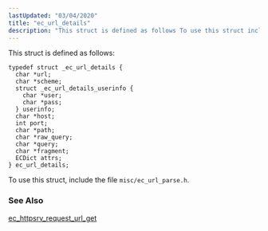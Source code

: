 ```yaml
---
lastUpdated: "03/04/2020"
title: "ec_url_details"
description: "This struct is defined as follows To use this struct include the file misc ec url parse h ec httpsrv request url get..."
---
```


This struct is defined as follows:

```
typedef struct _ec_url_details {
  char *url;
  char *scheme;
  struct _ec_url_details_userinfo {
    char *user;
    char *pass;
  } userinfo;
  char *host;
  int port;
  char *path;
  char *raw_query;
  char *query;
  char *fragment;
  ECDict attrs;
} ec_url_details;
```

To use this struct, include the file `misc/ec_url_parse.h`.

### <a name="idp46448016"></a> See Also

[ec_httpsrv_request_url_get](/momentum/3/3-api/apis-ec-httpsrv-request-url-get)